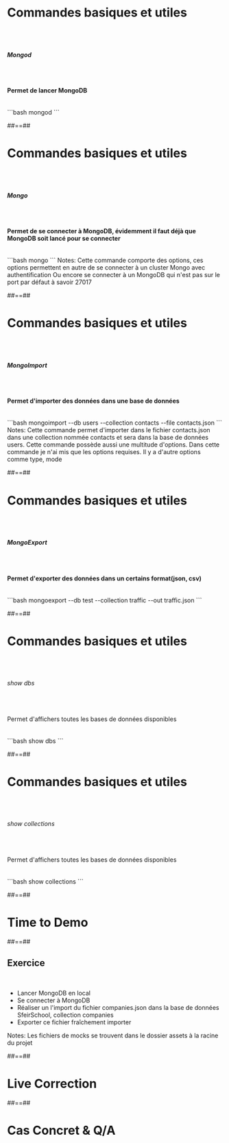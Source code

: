 <!-- .slide: class="with-code " -->
# Commandes basiques et utiles
<br><br>
<div>
  <h6 class="center"><strong>Mongod</strong></h6>
  <br><br>
  <strong>Permet de lancer MongoDB</strong>
</div>
<br><br>
```bash
mongod
```
<!-- .element: class="big-code"-->

##==##

<!-- .slide: class="with-code" -->
# Commandes basiques et utiles
<br><br>
<div>
  <h6 class="center"><strong>Mongo</strong></h6>
  <br><br>
  <strong>Permet de se connecter à MongoDB, évidemment il faut déjà que MongoDB soit lancé pour se connecter</strong>
</div>
<br><br>
```bash
mongo
```
<!-- .element: class="big-code"-->
Notes:
Cette commande comporte des options, ces options permettent en autre de se connecter à un cluster Mongo avec authentification
Ou encore se connecter à un MongoDB qui n'est pas sur le port par défaut à savoir 27017

##==##

<!-- .slide: class="with-code" -->
# Commandes basiques et utiles
<br><br>
<div>
  <h6 class="center"><strong>MongoImport</strong></h6>
  <br><br>
  <span><strong>Permet d'importer des données dans une base de données</strong></span>
</div>
<br><br>
```bash 
mongoimport --db users --collection contacts --file contacts.json
```
<!-- .element: class="big-code" -->
Notes:
Cette commande permet d'importer dans le fichier contacts.json dans une collection nommée contacts et sera dans la base de données users.
Cette commande possède aussi une multitude d'options. Dans cette commande je n'ai mis que les options requises. Il y a d'autre options comme type, mode

##==##

<!-- .slide: class="with-code"-->
# Commandes basiques et utiles
<br><br>
<div>
  <h6 class="center"><strong>MongoExport</strong></h6>
  <br><br>
  <span><strong>Permet d'exporter des données dans un certains format(json, csv)</strong></span>
</div>
<br><br>
```bash
mongoexport --db test --collection traffic --out traffic.json
```
<!-- .element:  class="big-code"--->

##==##

<!-- .slide: class="sfeir-basic-slide with-code" -->
# Commandes basiques et utiles
<br><br>
<div>
  <h6 class="center bold">show dbs</h6>
  <br><br>
  <span class="bold">Permet d'affichers toutes les bases de données disponibles</span>
</div>
<br><br>
```bash
show dbs
```
<!-- .element: class="big-code" -->

##==##

<!-- .slide: class="sfeir-basic-slide with-code" -->
# Commandes basiques et utiles
<br><br>
<div>
  <h6 class="center bold">show collections</h6>
  <br><br>
  <span class="bold">Permet d'affichers toutes les bases de données disponibles</span>
</div>
<br><br>
```bash
show collections
```
<!-- .element: class="big-code" -->

##==##

<!-- .slide: class="transition-white sfeir-bg-blue"-->
# Time to Demo

##==##

<!-- .slide: class="exercice sfeir-bg-pink"-->
## Exercice
<br>
<div class="center">
  <ul>
    <li>Lancer MongoDB en local</li>
    <li>Se connecter à MongoDB</li>
    <li>Réaliser un l'import du fichier companies.json dans la base de données SfeirSchool, collection companies</li>
    <li>Exporter ce fichier fraîchement importer</li>
  </ul>
</div>
Notes: Les fichiers de mocks se trouvent dans le dossier assets à la racine du projet

##==##

<!-- .slide: class="transition-white sfeir-bg-blue"-->
# Live Correction

##==##

<!-- .slide: class="transition-white sfeir-bg-blue"-->
# Cas Concret & Q/A
